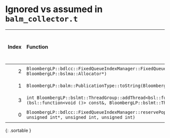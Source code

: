 # Ignored vs assumed in `balm_collector.t`

<script src="../sorttable.js"></script>
|   Index | Function                                                                                                                                              |   Difference in number of lines |   Function size difference in bytes | Disassembly                                                             |   Number of lines in assumed build | Number of bytes in assumed build   |   Number of lines in ignored build | Number of bytes in ignored build   |
|--------:|:------------------------------------------------------------------------------------------------------------------------------------------------------|--------------------------------:|------------------------------------:|:------------------------------------------------------------------------|-----------------------------------:|:-----------------------------------|-----------------------------------:|:-----------------------------------|
|       2 | `BloombergLP::bdlcc::FixedQueueIndexManager::FixedQueueIndexManager(unsigned long, BloombergLP::bslma::Allocator*)`                                   |                             -13 |                                 -32 | [Assumed](2.assume.s.txt), [Ignored](2.none.s.txt), [Diff](2.diff.html) |                                208 | 4,243,024                          |                                240 | 4,243,344                          |
|       1 | `BloombergLP::balm::PublicationType::toString(BloombergLP::balm::PublicationType::Value)`                                                             |                              -5 |                                 -16 | [Assumed](1.assume.s.txt), [Ignored](1.none.s.txt), [Diff](1.diff.html) |                                 16 | 4,232,608                          |                                 32 | 4,232,608                          |
|       3 | `int BloombergLP::bslmt::ThreadGroup::addThread<bsl::function<void ()> >(bsl::function<void ()> const&, BloombergLP::bslmt::ThreadAttributes const&)` |                             -68 |                                -304 | [Assumed](3.assume.s.txt), [Ignored](3.none.s.txt), [Diff](3.diff.html) |                                192 | 4,240,448                          |                                496 | 4,240,496                          |
|       0 | `BloombergLP::bdlcc::FixedQueueIndexManager::reservePopIndexForClear(unsigned int*, unsigned int*, unsigned int, unsigned int)`                       |                               1 |                                   0 | [Assumed](0.assume.s.txt), [Ignored](0.none.s.txt), [Diff](0.diff.html) |                                288 | 4,244,000                          |                                288 | 4,244,352                          |
{: .sortable }
